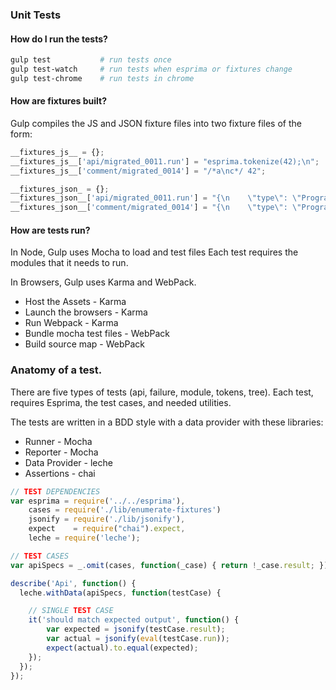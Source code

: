 ### Unit Tests

#### How do I run the tests?

```bash
gulp test           # run tests once
gulp test-watch     # run tests when esprima or fixtures change
gulp test-chrome    # run tests in chrome

```

#### How are fixtures built?

Gulp compiles the JS and JSON fixture files into two fixture files of the form:

```js
__fixtures_js__ = {};
__fixtures_js__['api/migrated_0011.run'] = "esprima.tokenize(42);\n";
__fixtures_js__['comment/migrated_0014'] = "/*a\nc*/ 42";
```

```js
__fixtures_json_ = {};
__fixtures_json__['api/migrated_0011.run'] = "{\n    \"type\": \"Program\",\n"
__fixtures_json__['comment/migrated_0014'] = "{\n    \"type\": \"Program\",\n"
```

#### How are tests run?

In Node, Gulp uses Mocha to load and test files Each test requires the modules that it needs to run.

In Browsers, Gulp uses Karma and WebPack.
+ Host the Assets - Karma
+ Launch the browsers - Karma
+ Run Webpack - Karma
+ Bundle mocha test files - WebPack
+ Build source map - WebPack


### Anatomy of a test.

There are five types of tests (api, failure, module, tokens, tree). Each test,
requires Esprima, the test cases, and needed utilities.

The tests are written in a BDD style with a data provider with these libraries:
  + Runner - Mocha
  + Reporter - Mocha
  + Data Provider - leche
  + Assertions - chai


```js
// TEST DEPENDENCIES
var esprima = require('../../esprima'),
    cases = require('./lib/enumerate-fixtures')
    jsonify = require('./lib/jsonify'),
    expect    = require("chai").expect,
    leche = require('leche');

// TEST CASES
var apiSpecs = _.omit(cases, function(_case) { return !_case.result; });

describe('Api', function() {
  leche.withData(apiSpecs, function(testCase) {

    // SINGLE TEST CASE
    it('should match expected output', function() {
        var expected = jsonify(testCase.result);
        var actual = jsonify(eval(testCase.run));
        expect(actual).to.equal(expected);
    });
  });
});
```
